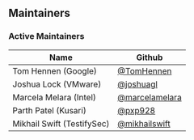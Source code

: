 ## Maintainers

### Active Maintainers
| Name                       | Github          |
|----------------------------|-----------------|
| Tom Hennen (Google)        | [@TomHennen](https://github.com/TomHennen) |
| Joshua Lock (VMware)       | [@joshuagl](https://github.com/joshuagl) |
| Marcela Melara (Intel)     | [@marcelamelara](https://github.com/marcelamelara) |
| Parth Patel (Kusari)       | [@pxp928](https://github.com/pxp928) |
| Mikhail Swift (TestifySec) | [@mikhailswift](https://github.com/mikhailswift) |